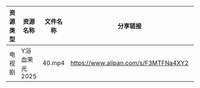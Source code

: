 | 资源类型 | 资源名称      | 文件名称   | 分享链接                                 | 更新时间                |
| ---- | --------- | ------ | ------------------------------------ | ------------------- |
| 电视剧  | Y浴血荣光2025 | 40.mp4 | https://www.alipan.com/s/F3MTFNa4XY2 | 2025-08-14 08:01:57 |
